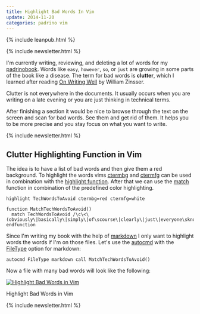 ```yaml
---
title: Highlight Bad Words In Vim
update: 2014-11-20
categories: padrino vim
---
```


{% include leanpub.html %}

{% include newsletter.html %}


I'm currently writing, reviewing, and deleting a lot of words for my [padrinobook](http://padrinobook.com/). Words like `easy`, `however`, `so`, or `just` are growing in some parts of the book like a disease. The term for bad words is **clutter**, which I learned after reading [On Writing Well](http://www.amazon.com/Writing-Well-30th-Anniversary-Nonfiction/dp/0060891548/ref=sr_1_1?s=books&ie=UTF8&qid=1359744126&sr=1-1&keywords=On+Writing+Well) by William Zinsser.


Clutter is not everywhere in the documents. It usually occurs when you are writing on a late evening or you are just thinking in technical terms.


After finishing a section it would be nice to browse through the text on the screen and scan for bad words. See them and get rid of them. It helps you to be more precise and you stay focus on what you want to write.


{% include newsletter.html %}

## Clutter Highlighting Function in  Vim

The idea is to have a list of bad words and then give them a red background. To highlight the words vims [ctermbg](http://vimdoc.sourceforge.net/htmldoc/syntax.html#highlight-ctermbg) and [ctermfg](http://vimdoc.sourceforge.net/htmldoc/syntax.html#highlight-ctermfg) can be used in combination with the [highlight function](http://vimdoc.sourceforge.net/htmldoc/syntax.html#:highlight). After that we can use the [match](http://vimdoc.sourceforge.net/htmldoc/pattern.html#:match) function in combination of the predefined color highlighting.


``` vim
highlight TechWordsToAvoid ctermbg=red ctermfg=white

function MatchTechWordsToAvoid()
  match TechWordsToAvoid /\c\<\(obviously\|basically\|simply\|of\scourse\|clearly\|just\|everyone\sknows\|however\|so\|easy\)\>/
endfunction
```


Since I'm writing my book with the help of [markdown](http://daringfireball.net/projects/markdown/) I only want to highlight words the words if I'm on those files. Let's use the [autocmd](http://vimdoc.sourceforge.net/htmldoc/autocmd.html#:autocmd) with the [FileType](http://vimdoc.sourceforge.net/htmldoc/autocmd.html#FileType) option for markdown:


```vim
autocmd FileType markdown call MatchTechWordsToAvoid()
```


Now a file with many bad words will look like the following:

<a href="https://farm3.staticflickr.com/2929/14614949161_6fa3bc1c2b_o.png" title="Highlight Bad Words in Vim" class="fancybox"><img src="https://farm3.staticflickr.com/2929/14614949161_46c45efaee_c.jpg" class="big center" alt="Highlight Bad Words in Vim"/></a>
<div class="caption">Highlight Bad Words in Vim</div>

{% include newsletter.html %}

